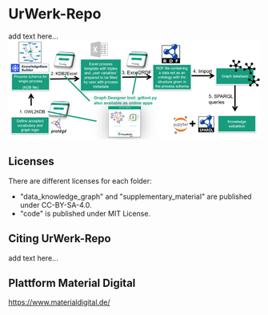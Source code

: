 # UrWerk-Repo
add text here...
![Data mapping and integration workflow applied in the use case 100Cr6 process history by combination of several software tools, connected by the scripts of GDTool](https://github.com/johannesrosenberger/UrWerk-Repo/blob/main/supplementary_material/data_mapping_and_integration_workflow.png?raw=true)

## Licenses
There are different licenses for each folder: 
- "data_knowledge_graph" and "supplementary_material" are published under CC-BY-SA-4.0.
- "code" is published under MIT License.

## Citing UrWerk-Repo
add text here...

## Plattform Material Digital
https://www.materialdigital.de/
